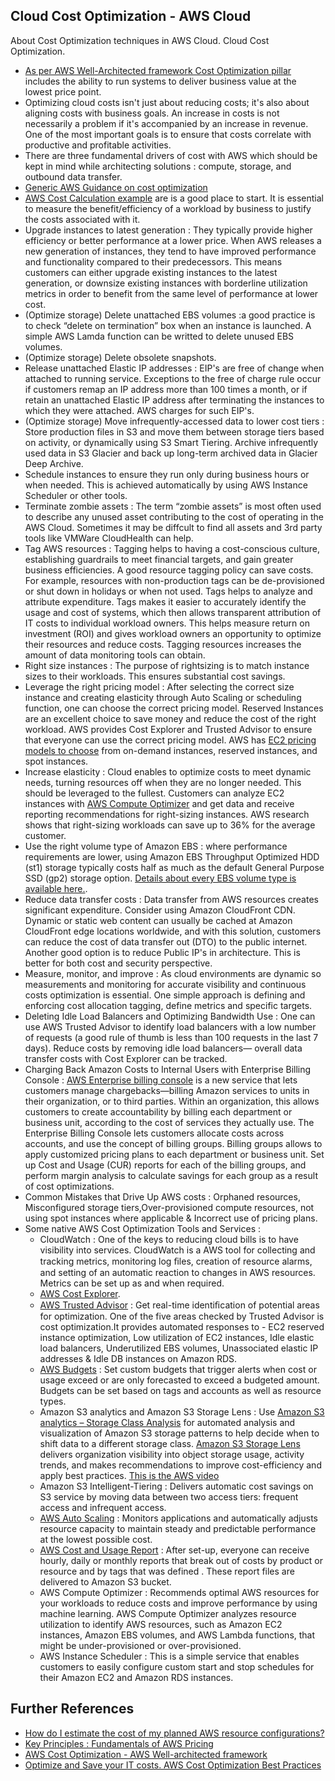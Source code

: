 ## Cloud Cost Optimization - AWS Cloud <br/>
About Cost Optimization techniques in AWS Cloud. Cloud Cost Optimization. <br/>

* [As per AWS Well-Architected framework Cost Optimization pillar](https://wa.aws.amazon.com/wellarchitected/2020-07-02T19-33-23/wat.pillar.costOptimization.en.html) includes the ability to run systems to deliver business value at the lowest price point. <br/>
* Optimizing cloud costs isn't just about reducing costs; it's also about aligning costs with business goals. An increase in costs is not necessarily a problem if it's accompanied by an increase in revenue. One of the most important goals is to ensure that costs correlate with productive and profitable activities. <br/>
* There are three fundamental drivers of cost with AWS which should be kept in mind while architecting solutions  : compute, storage, and outbound data transfer. <br/>
* [Generic AWS Guidance on cost optimization](https://aws.amazon.com/aws-cost-management/aws-cost-optimization/)<br/>
* [AWS Cost Calculation example](https://docs.aws.amazon.com/whitepapers/latest/how-aws-pricing-works/cost-calculation-examples.html) are is a good place to start. It is essential to measure the benefit/efficiency of a workload by business to justify the costs associated with it. <br/>
* Upgrade instances to latest generation : They typically provide higher efficiency or better performance at a lower price. When AWS releases a new generation of instances, they tend to have improved performance and functionality compared to their predecessors. This means customers can either upgrade existing instances to the latest generation, or downsize existing instances with borderline utilization metrics in order to benefit from the same level of performance at lower cost.<br/>
* (Optimize storage) Delete unattached EBS volumes :a good practice is to check “delete on termination” box when an instance is launched. A simple AWS Lamda function can be writted to delete unused EBS volumes.<br/>
* (Optimize storage) Delete obsolete snapshots. <br/>
* Release unattached Elastic IP addresses : EIP's are free of change when attached to running service. Exceptions to the free of charge rule occur if customers remap an IP address more than 100 times a month, or if retain an unattached Elastic IP address after terminating the instances to which they were attached. AWS charges for such EIP's. <br/>
* (Optimize storage) Move infrequently-accessed data to lower cost tiers : Store production files in S3 and move them between storage tiers based on activity, or dynamically using S3 Smart Tiering. Archive infrequently used data in S3 Glacier and back up long-term archived data in Glacier Deep Archive. <br/>
* Schedule instances to ensure they run only during business hours or when needed. This is achieved automatically by using AWS Instance Scheduler or other tools. <br/>
* Terminate zombie assets : The term “zombie assets” is most often used to describe any unused asset contributing to the cost of operating in the AWS Cloud. Sometimes it may be diffcult to find all assets and 3rd party tools like VMWare CloudHealth can help. <br/>
* Tag AWS resources : Tagging helps to having a cost-conscious culture, establishing guardrails to meet financial targets, and gain greater business efficiencies. A good resource tagging policy can save costs. For example, resources with non-production tags can be de-provisioned or shut down in holidays or when not used. Tags helps to analyze and attribute expenditure. Tags makes it easier to accurately identify the usage and cost of systems, which then allows transparent attribution of IT costs to individual workload owners. This helps measure return on investment (ROI) and gives workload owners an opportunity to optimize their resources and reduce costs. Tagging resources increases the amount of data monitoring tools can obtain. <br/>
* Right size instances : The purpose of rightsizing is to match instance sizes to their workloads. This ensures substantial cost savings. <br/>
* Leverage the right pricing model : After selecting the correct size instance and creating elasticity through Auto Scaling or scheduling function, one can choose the correct pricing model. Reserved Instances are an excellent choice to save money and reduce the cost of the right workload. AWS provides Cost Explorer and Trusted Advisor to ensure that everyone can use the correct pricing model. AWS has [EC2 pricing models to choose](https://aws.amazon.com/ec2/pricing/) from on-demand instances, reserved instances, and spot instances.<br/>
* Increase elasticity : Cloud enables to optimize costs to meet dynamic needs, turning resources off when they are no longer needed.  This should be leveraged to the fullest. Customers can analyze EC2 instances with [AWS Compute Optimizer](https://aws.amazon.com/compute-optimizer/) and get data and receive reporting recommendations for right-sizing instances. AWS research shows that right-sizing workloads can save up to 36% for the average customer.<br/>
* Use the right volume type of Amazon EBS : where performance requirements are lower, using Amazon EBS Throughput Optimized HDD (st1) storage typically costs half as much as the default General Purpose SSD (gp2) storage option. [Details about every EBS volume type is available here.](https://docs.aws.amazon.com/AWSEC2/latest/UserGuide/ebs-volume-types.html). <br/>
* Reduce data transfer costs : Data transfer from AWS resources creates significant expenditure. Consider using Amazon CloudFront CDN. Dynamic or static web content can usually be cached at Amazon CloudFront edge locations worldwide, and with this solution, customers can reduce the cost of data transfer out (DTO) to the public internet. Another good option is to reduce Public IP's in architecture. This is better for both cost and security perspective. <br/>
* Measure, monitor, and improve : As cloud environments are dynamic so measurements and monitoring for accurate visibility and continuous costs optimization is essential. One simple approach is defining and enforcing cost allocation tagging, define metrics and specific targets. <br/>
* Deleting Idle Load Balancers and Optimizing Bandwidth Use : One can use AWS Trusted Advisor to identify load balancers with a low number of requests (a good rule of thumb is less than 100 requests in the last 7 days). Reduce costs by removing idle load balancers—  overall data transfer costs with Cost Explorer can be tracked. <br/>
* Charging Back Amazon Costs to Internal Users with Enterprise Billing Console : [AWS Enterprise billing console](https://docs.aws.amazon.com/billingconductor/latest/userguide/what-is-billingconductor.html) is a new service that lets customers manage chargebacks—billing Amazon services to units in their organization, or to third parties. Within an organization, this allows customers to create accountability by billing each department or business unit, according to the cost of services they actually use. The Enterprise Billing Console lets customers allocate costs across accounts, and use the concept of billing groups. Billing groups allows to apply customized pricing plans to each department or business unit. Set up Cost and Usage (CUR) reports for each of the billing groups, and perform margin analysis to calculate savings for each group as a result of cost optimizations. <br/>
* Common Mistakes that Drive Up AWS costs : Orphaned resources, Misconfigured storage tiers,Over-provisioned compute resources, not using spot instances where applicable & Incorrect use of pricing plans.<br/>
* Some native AWS Cost Optimization Tools and Services :
   * CloudWatch : One of the keys to reducing cloud bills is to have visibility into services. CloudWatch is a AWS tool for collecting and tracking metrics, monitoring log ﬁles, creation of resource alarms, and setting of an automatic reaction to changes in AWS resources. Metrics can be set up as and when required. <br/>
   * [AWS Cost Explorer](https://docs.aws.amazon.com/cost-management/latest/userguide/ce-what-is.html). <br/>
   * [AWS Trusted Advisor](https://aws.amazon.com/premiumsupport/technology/trusted-advisor/) :  Get real-time identiﬁcation of potential areas for optimization. One of the five areas checked by Trusted Advisor is cost optimization.It provides automated responses to - EC2 reserved instance optimization, Low utilization of EC2 instances, Idle elastic load balancers, Underutilized EBS volumes, Unassociated elastic IP addresses & Idle DB instances on Amazon RDS. <br/>
   * [AWS Budgets](https://aws.amazon.com/aws-cost-management/aws-budgets/) : Set custom budgets that trigger alerts when cost or usage exceed or are only forecasted to exceed a budgeted amount. Budgets can be set based on tags and accounts as well as resource types. <br/>
   * Amazon S3 analytics and Amazon S3 Storage Lens : Use [Amazon S3 analytics – Storage Class Analysis](https://docs.aws.amazon.com/AmazonS3/latest/userguide/analytics-storage-class.html) for automated analysis and visualization of Amazon S3 storage patterns to help  decide when to shift data to a different storage class. [Amazon S3 Storage Lens](https://aws.amazon.com/s3/storage-analytics-insights/) delivers organization visibility into object storage usage, activity trends, and makes recommendations to improve cost-efficiency and apply best practices. [This is the AWS video](https://www.youtube.com/watch?v=E2vy1yhJSHE)<br/>
   * Amazon S3 Intelligent-Tiering : Delivers automatic cost savings on S3 service by moving data between two access tiers: frequent access and infrequent access.<br/>
   * [AWS Auto Scaling](https://aws.amazon.com/autoscaling/) : Monitors applications and automatically adjusts resource capacity to maintain steady and predictable performance at the lowest possible cost. <br/>
   * [AWS Cost and Usage Report](https://docs.aws.amazon.com/cur/latest/userguide/what-is-cur.html) : After set-up, everyone can receive hourly, daily or monthly reports that break out of costs by product or resource and by tags that was defined . These report files are delivered to Amazon S3 bucket. <br/>
   * AWS Compute Optimizer : Recommends optimal AWS resources for your workloads to reduce costs and improve performance by using machine learning. AWS Compute Optimizer analyzes resource utilization to identify AWS resources, such as Amazon EC2 instances, Amazon EBS volumes, and AWS Lambda functions, that might be under-provisioned or over-provisioned.<br/>
   * AWS Instance Scheduler : This is a simple service that enables customers to easily configure custom start and stop schedules for their Amazon EC2 and Amazon RDS instances. <br/>


## Further References <br/>
* [How do I estimate the cost of my planned AWS resource configurations?](https://aws.amazon.com/premiumsupport/knowledge-center/estimating-aws-resource-costs/)<br/>
* [Key Principles : Fundamentals of AWS Pricing](https://docs.aws.amazon.com/whitepapers/latest/how-aws-pricing-works/key-principles.html)<br/>
* [AWS Cost Optimization - AWS Well-architected framework](https://wa.aws.amazon.com/wellarchitected/2020-07-02T19-33-23/wat.pillar.costOptimization.en.html)<br/>
* [Optimize and Save your IT costs. AWS Cost Optimization Best Practices](https://aws.amazon.com/aws-cost-management/aws-cost-optimization/)<br/>
